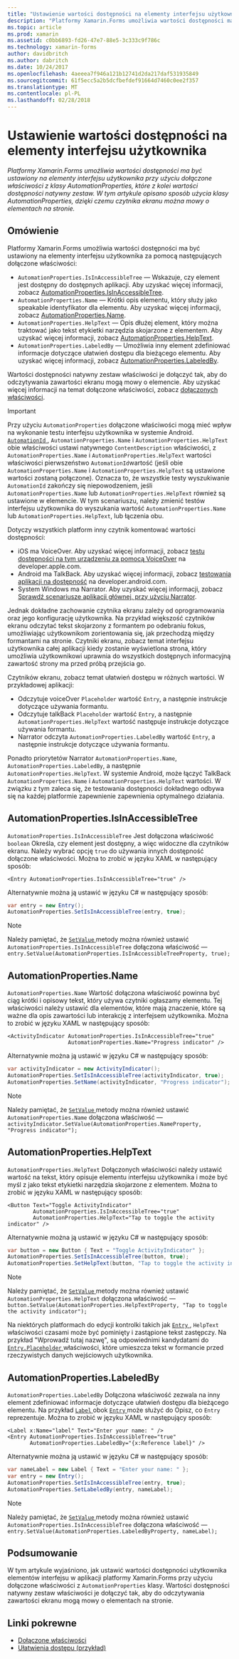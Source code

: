 ```yaml
---
title: "Ustawienie wartości dostępności na elementy interfejsu użytkownika"
description: "Platformy Xamarin.Forms umożliwia wartości dostępności ma być ustawiony na elementy interfejsu użytkownika przy użyciu dołączone właściwości z klasy AutomationProperties, które z kolei wartości dostępności natywny zestaw. W tym artykule opisano sposób użycia klasy AutomationProperties, dzięki czemu czytnika ekranu można mowy o elementach na stronie."
ms.topic: article
ms.prod: xamarin
ms.assetid: c0bb6893-fd26-47e7-88e5-3c333c9f786c
ms.technology: xamarin-forms
author: davidbritch
ms.author: dabritch
ms.date: 10/24/2017
ms.openlocfilehash: 4aeeea7f946a121b12741d2da217daf531935849
ms.sourcegitcommit: 61f5ecc5a2b5dcfbefdef91664d7460c0ee2f357
ms.translationtype: MT
ms.contentlocale: pl-PL
ms.lasthandoff: 02/28/2018
---
```

# <a name="setting-accessibility-values-on-user-interface-elements"></a>Ustawienie wartości dostępności na elementy interfejsu użytkownika

_Platformy Xamarin.Forms umożliwia wartości dostępności ma być ustawiony na elementy interfejsu użytkownika przy użyciu dołączone właściwości z klasy AutomationProperties, które z kolei wartości dostępności natywny zestaw. W tym artykule opisano sposób użycia klasy AutomationProperties, dzięki czemu czytnika ekranu można mowy o elementach na stronie._

## <a name="overview"></a>Omówienie

Platformy Xamarin.Forms umożliwia wartości dostępności ma być ustawiony na elementy interfejsu użytkownika za pomocą następujących dołączone właściwości:

- `AutomationProperties.IsInAccessibleTree` — Wskazuje, czy element jest dostępny do dostępnych aplikacji. Aby uzyskać więcej informacji, zobacz [AutomationProperties.IsInAccessibleTree](#isinaccessibletree).
- `AutomationProperties.Name` — Krótki opis elementu, który służy jako speakable identyfikator dla elementu. Aby uzyskać więcej informacji, zobacz [AutomationProperties.Name](#name).
- `AutomationProperties.HelpText` — Opis dłużej element, który można traktować jako tekst etykietki narzędzia skojarzone z elementem. Aby uzyskać więcej informacji, zobacz [AutomationProperties.HelpText](#helptext).
- `AutomationProperties.LabeledBy` — Umożliwia inny element zdefiniować informacje dotyczące ułatwień dostępu dla bieżącego elementu. Aby uzyskać więcej informacji, zobacz [AutomationProperties.LabeledBy](#labeledby).

Wartości dostępności natywny zestaw właściwości je dołączyć tak, aby do odczytywania zawartości ekranu mogą mowy o elemencie. Aby uzyskać więcej informacji na temat dołączone właściwości, zobacz [dołączonych właściwości](~/xamarin-forms/xaml/attached-properties.md).

> [!IMPORTANT]
> Przy użyciu `AutomationProperties` dołączone właściwości mogą mieć wpływ na wykonanie testu interfejsu użytkownika w systemie Android. [ `AutomationId` ](https://developer.xamarin.com/api/property/Xamarin.Forms.Element.AutomationId/), `AutomationProperties.Name` i `AutomationProperties.HelpText` obie właściwości ustawi natywnego `ContentDescription` właściwości, z `AutomationProperties.Name` i `AutomationProperties.HelpText` wartości właściwości pierwszeństwo `AutomationId`wartość (jeśli obie `AutomationProperties.Name` i `AutomationProperties.HelpText` są ustawione wartości zostaną połączone). Oznacza to, że wszystkie testy wyszukiwanie `AutomationId` zakończy się niepowodzeniem, jeśli `AutomationProperties.Name` lub `AutomationProperties.HelpText` również są ustawione w elemencie. W tym scenariuszu, należy zmienić testów interfejsu użytkownika do wyszukania wartość `AutomationProperties.Name` lub `AutomationProperties.HelpText`, lub łączenia obu.

Dotyczy wszystkich platform inny czytnik komentować wartości dostępności:

- iOS ma VoiceOver. Aby uzyskać więcej informacji, zobacz [testu dostępności na tym urządzeniu za pomocą VoiceOver](https://developer.apple.com/library/content/technotes/TestingAccessibilityOfiOSApps/TestAccessibilityonYourDevicewithVoiceOver/TestAccessibilityonYourDevicewithVoiceOver.html) na developer.apple.com.
- Android ma TalkBack. Aby uzyskać więcej informacji, zobacz [testowania aplikacji na dostępność](https://developer.android.com/training/accessibility/testing.html#talkback) na developer.android.com.
- System Windows ma Narrator. Aby uzyskać więcej informacji, zobacz [Sprawdź scenariusze aplikacji głównej, przy użyciu Narrator](/windows/uwp/accessibility/accessibility-testing#verify-main-app-scenarios-by-using-narrator/).

Jednak dokładne zachowanie czytnika ekranu zależy od oprogramowania oraz jego konfigurację użytkownika. Na przykład większość czytników ekranu odczytać tekst skojarzony z formantem po odebraniu fokus, umożliwiając użytkownikom zorientowania się, jak przechodzą między formantami na stronie. Czytniki ekranu, zobacz temat interfejsu użytkownika całej aplikacji kiedy zostanie wyświetlona strona, który umożliwia użytkownikowi uprawnia do wszystkich dostępnych informacyjną zawartość strony ma przed próbą przejścia go.

Czytników ekranu, zobacz temat ułatwień dostępu w różnych wartości. W przykładowej aplikacji:

- Odczytuje voiceOver `Placeholder` wartość `Entry`, a następnie instrukcje dotyczące używania formantu.
- Odczytuje talkBack `Placeholder` wartość `Entry`, a następnie `AutomationProperties.HelpText` wartość następuje instrukcje dotyczące używania formantu.
- Narrator odczyta `AutomationProperties.LabeledBy` wartość `Entry`, a następnie instrukcje dotyczące używania formantu.

Ponadto priorytetów Narrator `AutomationProperties.Name`, `AutomationProperties.LabeledBy`, a następnie `AutomationProperties.HelpText`. W systemie Android, może łączyć TalkBack `AutomationProperties.Name` i `AutomationProperties.HelpText` wartości. W związku z tym zaleca się, że testowania dostępności dokładnego odbywa się na każdej platformie zapewnienie zapewnienia optymalnego działania.

<a name="isinaccessibletree" />

## <a name="automationpropertiesisinaccessibletree"></a>AutomationProperties.IsInAccessibleTree

`AutomationProperties.IsInAccessibleTree` Jest dołączona właściwość `boolean` Określa, czy element jest dostępny, a więc widoczne dla czytników ekranu. Należy wybrać opcję `true` do używania innych dostępność dołączone właściwości. Można to zrobić w języku XAML w następujący sposób:

```xaml
<Entry AutomationProperties.IsInAccessibleTree="true" />
```

Alternatywnie można ją ustawić w języku C# w następujący sposób:

```csharp
var entry = new Entry();
AutomationProperties.SetIsInAccessibleTree(entry, true);
```

> [!NOTE]
> Należy pamiętać, że [ `SetValue` ](https://developer.xamarin.com/api/member/Xamarin.Forms.BindableObject.SetValue/p/Xamarin.Forms.BindableProperty/System.Object/) metody można również ustawić `AutomationProperties.IsInAccessibleTree` dołączona właściwość — `entry.SetValue(AutomationProperties.IsInAccessibleTreeProperty, true);`

<a name="name" />

## <a name="automationpropertiesname"></a>AutomationProperties.Name

`AutomationProperties.Name` Wartość dołączona właściwość powinna być ciąg krótki i opisowy tekst, który używa czytniki ogłaszamy elementu. Tej właściwości należy ustawić dla elementów, które mają znaczenie, które są ważne dla opis zawartości lub interakcję z interfejsem użytkownika. Można to zrobić w języku XAML w następujący sposób:

```xaml
<ActivityIndicator AutomationProperties.IsInAccessibleTree="true"
                   AutomationProperties.Name="Progress indicator" />
```

Alternatywnie można ją ustawić w języku C# w następujący sposób:

```csharp
var activityIndicator = new ActivityIndicator();
AutomationProperties.SetIsInAccessibleTree(activityIndicator, true);
AutomationProperties.SetName(activityIndicator, "Progress indicator");
```

> [!NOTE]
> Należy pamiętać, że [ `SetValue` ](https://developer.xamarin.com/api/member/Xamarin.Forms.BindableObject.SetValue/p/Xamarin.Forms.BindableProperty/System.Object/) metody można również ustawić `AutomationProperties.Name` dołączona właściwość — `activityIndicator.SetValue(AutomationProperties.NameProperty, "Progress indicator");`

<a name="helptext" />

## <a name="automationpropertieshelptext"></a>AutomationProperties.HelpText

`AutomationProperties.HelpText` Dołączonych właściwości należy ustawić wartość na tekst, który opisuje elementu interfejsu użytkownika i może być myśl z jako tekst etykietki narzędzia skojarzone z elementem. Można to zrobić w języku XAML w następujący sposób:

```xaml
<Button Text="Toggle ActivityIndicator"
        AutomationProperties.IsInAccessibleTree="true"
        AutomationProperties.HelpText="Tap to toggle the activity indicator" />
```

Alternatywnie można ją ustawić w języku C# w następujący sposób:

```csharp
var button = new Button { Text = "Toggle ActivityIndicator" };
AutomationProperties.SetIsInAccessibleTree(button, true);
AutomationProperties.SetHelpText(button, "Tap to toggle the activity indicator");
```

> [!NOTE]
> Należy pamiętać, że [ `SetValue` ](https://developer.xamarin.com/api/member/Xamarin.Forms.BindableObject.SetValue/p/Xamarin.Forms.BindableProperty/System.Object/) metody można również ustawić `AutomationProperties.HelpText` dołączona właściwość — `button.SetValue(AutomationProperties.HelpTextProperty, "Tap to toggle the activity indicator");`

Na niektórych platformach do edycji kontrolki takich jak [ `Entry` ](https://developer.xamarin.com/api/type/Xamarin.Forms.Entry/), `HelpText` właściwości czasami może być pominięty i zastąpione tekst zastępczy. Na przykład "Wprowadź tutaj nazwę", są odpowiednimi kandydatami do [ `Entry.Placeholder` ](https://developer.xamarin.com/api/property/Xamarin.Forms.Entry.Placeholder/) właściwości, które umieszcza tekst w formancie przed rzeczywistych danych wejściowych użytkownika.

<a name="labeledby" />

## <a name="automationpropertieslabeledby"></a>AutomationProperties.LabeledBy

`AutomationProperties.LabeledBy` Dołączona właściwość zezwala na inny element zdefiniować informacje dotyczące ułatwień dostępu dla bieżącego elementu. Na przykład [ `Label` ](https://developer.xamarin.com/api/type/Xamarin.Forms.Label/) obok [ `Entry` ](https://developer.xamarin.com/api/type/Xamarin.Forms.Entry/) może służyć do Opisz, co `Entry` reprezentuje. Można to zrobić w języku XAML w następujący sposób:

```xaml
<Label x:Name="label" Text="Enter your name: " />
<Entry AutomationProperties.IsInAccessibleTree="true"
       AutomationProperties.LabeledBy="{x:Reference label}" />
```

Alternatywnie można ją ustawić w języku C# w następujący sposób:

```csharp
var nameLabel = new Label { Text = "Enter your name: " };
var entry = new Entry();
AutomationProperties.SetIsInAccessibleTree(entry, true);
AutomationProperties.SetLabeledBy(entry, nameLabel);
```

> [!NOTE]
> Należy pamiętać, że [ `SetValue` ](https://developer.xamarin.com/api/member/Xamarin.Forms.BindableObject.SetValue/p/Xamarin.Forms.BindableProperty/System.Object/) metody można również ustawić `AutomationProperties.IsInAccessibleTree` dołączona właściwość — `entry.SetValue(AutomationProperties.LabeledByProperty, nameLabel);`

## <a name="summary"></a>Podsumowanie

W tym artykule wyjaśniono, jak ustawić wartości dostępności użytkownika elementów interfejsu w aplikacji platformy Xamarin.Forms przy użyciu dołączone właściwości z `AutomationProperties` klasy. Wartości dostępności natywny zestaw właściwości je dołączyć tak, aby do odczytywania zawartości ekranu mogą mowy o elementach na stronie.


## <a name="related-links"></a>Linki pokrewne

- [Dołączone właściwości](~/xamarin-forms/xaml/attached-properties.md)
- [Ułatwienia dostępu (przykład)](https://developer.xamarin.com/samples/xamarin-forms/UserInterface/Accessibility/)
